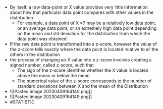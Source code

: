 - By itself, a raw data-point or X value provides very little information about how that particular data point compares with other values in the distribution
	- For example, a data point of X =7 may be a relatively low data point, or an average data point, or an extremely high data point depending on the mean and std deviation for the distribution from which the data point was obtained
- If the raw data point is transformed into a z-score, however the value of the z-score tells exactly where the data point is located relative to all the others in the distribution
- the process of changing an X value into a z-score involves creating a signed number, called z-score, such that
	- The sign of the z-score identifies whether the X value is located above the mean or below the mean
	- The numerical value of the z-score corresponds to the number of standard deviations between X and the mean of the Distribution 
- ![[Pasted image 20230409164140.png]]
- ![[Pasted image 20230409164149.png]]
- #STATISTIC 